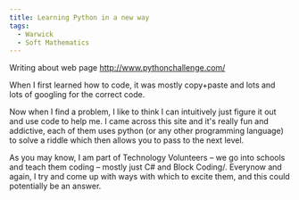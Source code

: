 ```yaml
---
title: Learning Python in a new way
tags:
  - Warwick
  - Soft Mathematics
---
```

Writing about web page http://www.pythonchallenge.com/

When I first learned how to code, it was mostly copy+paste and lots and lots of googling for the correct code.

Now when I find a problem, I like to think I can intuitively just figure it out and use code to help me. I came across this site and it's really fun and addictive, each of them uses python (or any other programming language) to solve a riddle which then allows you to pass to the next level.

As you may know, I am part of Technology Volunteers – we go into schools and teach them coding – mostly just C# and Block Coding/. Everynow and again, I try and come up with ways with which to excite them, and this could potentially be an answer.